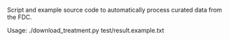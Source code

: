 Script and example source code to automatically process curated data from the FDC.  

Usage: ./download_treatment.py test/result.example.txt  
